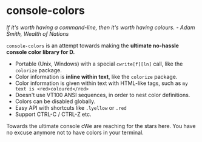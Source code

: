 # console-colors

_If it's worth having a command-line, then it's worth having colours. - Adam Smith, Wealth of Nations_

`console-colors` is an attempt towards making the **ultimate no-hassle console color library for D.**

- Portable (Unix, Windows) with a special `cwrite[f][ln]` call, like the `colorize` package.
- Color information is **inline within text**, like the `colorize` package.
- Color information is given within text with HTML-like tags, such as `my text is <red>coloured</red>`
- Doesn't use VT100 ANSI sequences, in order to nest color definitions.
- Colors can be disabled globally.
- Easy API with shortcuts like `.lyellow` or `.red`
- Support CTRL-C / CTRL-Z etc.

Towards the ultimate console cWe are reaching for the stars here.
You have no excuse anymore not to have colors in your terminal.
